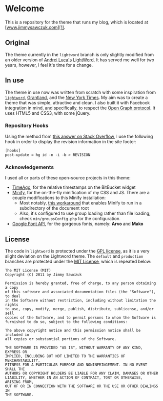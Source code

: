# Welcome #

This is a repository for the theme that runs my blog, which is located at [www.jimmysawczuk.com][1]. 

## Original ##

The theme currently in the `lightword` branch is only slightly modified from an older version of [Andrei Luca's][2] [LightWord][3]. It has served me well for two years, however, I feel it's time for a change.

## In use ##

The theme in use now was written from scratch with some inspiration from [`lightword`][3], [Grantland][6], and the [New York Times][7]. My aim was to create a theme that was simple, attractive and clean. I also built it with Facebook integration in mind, and specifically, to respect the [Open Graph protocol][8]. It uses HTML5 and CSS3, with some jQuery.

### Repository Hooks ###

Using the method from [this answer on Stack Overflow][12], I use the following hook in order to display the revision information in the site footer:

	[hooks]
	post-update = hg id -n -i -b > REVISION

### Acknowledgements ###

I used all or parts of these open-source projects in this theme:

 * [TimeAgo][9], for the relative timestamps on the BitBucket widget
 * [Minify][10], for the on-the-fly minification of my CSS and JS. There are a couple modifications to this Minify installation:
   * Most notably, [this workaround][13] that enables Minify to run in a subdirectory of the document root
   * Also, it's configured to use group loading rather than file loading, check `min/groupsConfig.php` for the configuration.
 * [Google Font API][11], for the gorgeous fonts, namely: **Arvo** and **Mako**

## License ##

The code in `lightword` is protected under the [GPL license][4], as it is a very slight deviation on the Lightword theme. The `default` and `production` branches are protected under the [MIT License][5], which is repeated below:

	The MIT License (MIT)
	Copyright (C) 2011 by Jimmy Sawczuk

	Permission is hereby granted, free of charge, to any person obtaining a copy
	of this software and associated documentation files (the "Software"), to deal
	in the Software without restriction, including without limitation the rights
	to use, copy, modify, merge, publish, distribute, sublicense, and/or sell
	copies of the Software, and to permit persons to whom the Software is
	furnished to do so, subject to the following conditions:

	The above copyright notice and this permission notice shall be included in
	all copies or substantial portions of the Software.

	THE SOFTWARE IS PROVIDED "AS IS", WITHOUT WARRANTY OF ANY KIND, EXPRESS OR
	IMPLIED, INCLUDING BUT NOT LIMITED TO THE WARRANTIES OF MERCHANTABILITY,
	FITNESS FOR A PARTICULAR PURPOSE AND NONINFRINGEMENT. IN NO EVENT SHALL THE
	AUTHORS OR COPYRIGHT HOLDERS BE LIABLE FOR ANY CLAIM, DAMAGES OR OTHER
	LIABILITY, WHETHER IN AN ACTION OF CONTRACT, TORT OR OTHERWISE, ARISING FROM,
	OUT OF OR IN CONNECTION WITH THE SOFTWARE OR THE USE OR OTHER DEALINGS IN
	THE SOFTWARE.


  [1]: http://www.jimmysawczuk.com
  [2]: http://wordpress.org/extend/themes/profile/andreiluca
  [3]: http://wordpress.org/extend/themes/lightword
  [4]: http://www.opensource.org/licenses/gpl-license.php
  [5]: http://www.opensource.org/licenses/mit-license.php
  [6]: http://www.grantland.com
  [7]: http://www.nytimes.com
  [8]: http://ogp.me
  [9]: http://timeago.yarp.com/
  [10]: http://code.google.com/p/minify/
  [11]: http://code.google.com/apis/webfonts/
  [12]: http://stackoverflow.com/questions/6005751/how-to-display-current-working-copy-version-of-an-hg-repository-on-a-php-page
  [13]: http://code.google.com/p/minify/wiki/AlternateFileLayouts